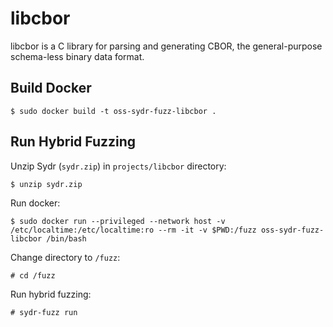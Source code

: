 # libcbor

libcbor is a C library for parsing and generating CBOR, the general-purpose
schema-less binary data format.

## Build Docker

    $ sudo docker build -t oss-sydr-fuzz-libcbor .

## Run Hybrid Fuzzing

Unzip Sydr (`sydr.zip`) in `projects/libcbor` directory:

    $ unzip sydr.zip

Run docker:

    $ sudo docker run --privileged --network host -v /etc/localtime:/etc/localtime:ro --rm -it -v $PWD:/fuzz oss-sydr-fuzz-libcbor /bin/bash

Change directory to `/fuzz`:

    # cd /fuzz

Run hybrid fuzzing:

    # sydr-fuzz run
